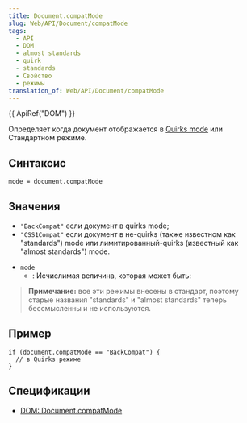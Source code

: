 ```yaml
---
title: Document.compatMode
slug: Web/API/Document/compatMode
tags:
  - API
  - DOM
  - almost standards
  - quirk
  - standards
  - Свойство
  - режимы
translation_of: Web/API/Document/compatMode
---
```


{{ ApiRef("DOM") }}

Определяет когда документ отображается в [Quirks mode](/en/Quirks_Mode_and_Standards_Mode) или Стандартном режиме.

## Синтаксис

```
mode = document.compatMode
```

## Значения

- `"BackCompat"` если документ в quirks mode;
- `"CSS1Compat"` если документ в не-quirks (также известном как "standards") mode или лимитированный-quirks (известный как "almost standards") mode.

<!---->

- `mode`
  - : Исчислимая величина, которая может быть:

> **Примечание:** все эти режимы внесены в стандарт, поэтому старые названия "standards" и "almost standards" теперь бессмысленны и не используются.

## Пример

```
if (document.compatMode == "BackCompat") {
  // в Quirks режиме
}
```

## Спецификации

- [DOM: Document.compatMode](http://dom.spec.whatwg.org/#dom-document-compatmode)
